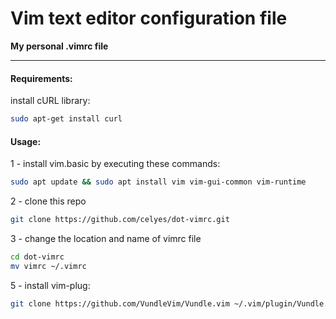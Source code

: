 # Vim text editor configuration file

**My personal .vimrc file**

<hr>

#### Requirements:

install cURL library:

```bash
sudo apt-get install curl
```

#### Usage:

1 - install vim.basic by executing these commands:
```bash
sudo apt update && sudo apt install vim vim-gui-common vim-runtime
```

2 - clone this repo
```bash
git clone https://github.com/celyes/dot-vimrc.git
```

3 - change the location and name of vimrc file
```bash
cd dot-vimrc 
mv vimrc ~/.vimrc
```
5 - install vim-plug:
```bash
git clone https://github.com/VundleVim/Vundle.vim ~/.vim/plugin/Vundle.vim
```
